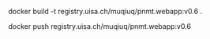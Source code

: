 docker build -t registry.uisa.ch/muqiuq/pnmt.webapp:v0.6 .

docker push registry.uisa.ch/muqiuq/pnmt.webapp:v0.6